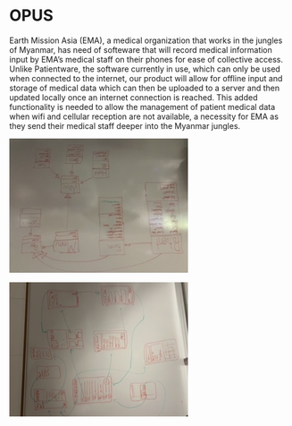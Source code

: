 # OPUS

Earth Mission Asia (EMA), a medical organization that works in the jungles of Myanmar, has need of softeware that will record medical information input by EMA’s medical staff on their phones for ease of collective access. Unlike Patientware, the software currently in use, which can only be used when connected to the internet, our product will allow for offline input and storage of medical data which can then be uploaded to a server and then
updated locally once an internet connection is reached. This added functionality is needed to allow the management of patient medical data when wifi and cellular reception are not available, a necessity for EMA as they send their medical staff deeper into the Myanmar jungles.

![](7D2F2C75-B0D7-4D99-BC8D-8ACF8DE0CD86.jpeg)

![](F8C02E5B-221A-4C1D-955C-B1C4D306B02F.jpeg)


